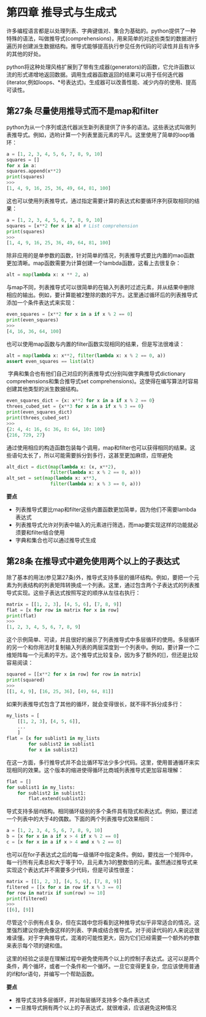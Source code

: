 # 第四章 推导式与生成式

​		许多编程语言都是以处理列表、字典键值对、集合为基础的。python提供了一种特殊的语法，叫做推导式(comprehensions)，用来简单的对这些类型的数据进行遍历并创建派生数据结构。推导式能够提高执行参见任务代码的可读性并且有许多的其他的好处。

​		python将这种处理风格扩展到了带有生成器(generators)的函数，它允许函数以流的形式递增地返回数据。调用生成器函数返回的结果可以用于任何迭代器(iterator,例如loops、*号表达式)。生成器可以改善性能、减少内存的使用、提高可读性。

## 第27条 尽量使用推导式而不是map和filter

​		python为从一个序列或迭代器派生新列表提供了许多的语法。这些表达式叫做列表推导式。例如，选哟计算一个列表里面元素的平凡。这里使用了简单的loop循环：

~~~python
a = [1, 2, 3, 4, 5, 6, 7, 8, 9, 10]
squares = []
for x in a:
squares.append(x**2)
print(squares)
>>>
[1, 4, 9, 16, 25, 36, 49, 64, 81, 100]
~~~

​		这也可以使用列表推导式，通过指定需要计算的表达式和要循环序列获取相同的结果：

~~~python
a = [1, 2, 3, 4, 5, 6, 7, 8, 9, 10]
squares = [x**2 for x in a] # List comprehension
print(squares)
>>>
[1, 4, 9, 16, 25, 36, 49, 64, 81, 100]
~~~

​		除非应用的是单参数的函数，针对简单的情况，列表推导式要比内置的mao函数更加清晰。map函数需要为计算创建一个lambda函数，这看上去很复杂：

~~~python
alt = map(lambda x: x ** 2, a)
~~~

​		与map不同，列表推导式可以很简单的在输入列表时过滤元素，并从结果中删除相应的输出。例如，要计算能被2整除的数的平方。这里通过循环后的列表推导式添加一个条件表达式来实现：

~~~python
even_squares = [x**2 for x in a if x % 2 == 0]
print(even_squares)
>>>
[4, 16, 36, 64, 100]

~~~

​		也可以使用map函数与内置的filter函数实现相同的结果，但是写法很难读：

~~~python
alt = map(lambda x: x**2, filter(lambda x: x % 2 == 0, a))
assert even_squares == list(alt)
~~~

​		字典和集合也有他们自己对应的列表推导式(分别叫做字典推导式dictionary comprehensions和集合推导式set comprehensions)。这使得在编写算法时容易创建其他类型的派生数据结构。

~~~python
even_squares_dict = {x: x**2 for x in a if x % 2 == 0}
threes_cubed_set = {x**3 for x in a if x % 3 == 0}
print(even_squares_dict)
print(threes_cubed_set)
>>>
{2: 4, 4: 16, 6: 36, 8: 64, 10: 100}
{216, 729, 27}
~~~

​		通过使用相应的构造函数包装每个调用，map和filter也可以获得相同的结果。这些语句太长了，所以可能需要拆分到多行，这甚至更加麻烦，应带避免

~~~python
alt_dict = dict(map(lambda x: (x, x**2),
				filter(lambda x: x % 2 == 0, a)))
alt_set = set(map(lambda x: x**3,
				filter(lambda x: x % 3 == 0, a)))
~~~

**要点**

* 列表推导式要比map和filter这些内置函数更加简单，因为他们不需要lambda表达式
* 列表推导式允许对列表中输入的元素进行筛选，而map要实现这样的功能就必须要和filter结合使用
* 字典和集合也可以通过推导式生成

## 第28条 在推导式中避免使用两个以上的子表达式

​		除了基本的用法(参见第27条)外，推导式支持多层的循环结构。例如，要把一个元素为列表结构的列表矩阵转换成一个列表。这里，通过包含两个子表达式的列表推导式实现。这些子表达式按照写定的顺序从左往右执行：

~~~python
matrix = [[1, 2, 3], [4, 5, 6], [7, 8, 9]]
flat = [x for row in matrix for x in row]
print(flat)
>>>
[1, 2, 3, 4, 5, 6, 7, 8, 9]
~~~

​		这个示例简单、可读，并且很好的展示了列表推导式中多层循环的使用。多层循环的另一个和你用法时复制输入列表的两层深度到一个列表中。例如，要计算一个二维矩阵每一个元素的平方。这个推导式比较复杂，因为多了额外的[]，但还是比较容易阅读：

~~~python
squared = [[x**2 for x in row] for row in matrix]
print(squared)
>>>
[[1, 4, 9], [16, 25, 36], [49, 64, 81]]

~~~

​		如果列表推导式包含了其他的循环，就会变得很长，就不得不拆分成多行：

~~~python
my_lists = [
    [[1, 2, 3], [4, 5, 6]],
    ...
    ]
flat = [x for sublist1 in my_lists
        for sublist2 in sublist1
        for x in sublist2]

~~~

​		在这一方面，多行推导式并不会比循环写法少多少代码。这里，使用普通循环来实现相同的效果。这个版本的缩进使得循环比商城列表推导式更加容易理解：

~~~python
flat = []
for sublist1 in my_lists:
	for sublist2 in sublist1:
		flat.extend(sublist2)

~~~

​		导式支持多层if结构。相同循环级别的多个条件具有隐式和表达式。例如，要过滤一个列表中的大于4的偶数。下面的两个列表推导式效果相同：

~~~python
a = [1, 2, 3, 4, 5, 6, 7, 8, 9, 10]
b = [x for x in a if x > 4 if x % 2 == 0]
c = [x for x in a if x > 4 and x % 2 == 0]
~~~

​		也可以在for子表达式之后的每一级循环中指定条件。例如，要找出一个矩阵中，每一行所有元素总和大于等于10，且元素为3的整数倍的元素。虽然通过推导式来实现这个表达式并不需要多少代码，但是可读性很差：

~~~python
matrix = [[1, 2, 3], [4, 5, 6], [7, 8, 9]]
filtered = [[x for x in row if x % 3 == 0]
for row in matrix if sum(row) >= 10]
print(filtered)
>>>
[[6], [9]]

~~~

​		尽管这个示例有点复杂，但在实践中您将看到这种推导式似乎非常适合的情况。这里强烈建议你避免像这样的列表、字典或结合推导式。对于阅读代码的人来说这很难读懂。对于字典推导式，混淆的可能性更大，因为它们已经需要一个额外的参数来表示每个项的键和值。

​		这里的经验之谈是在理解过程中避免使用两个以上的控制子表达式。这可以是两个条件，两个循环，或者一个条件和一个循环。一旦它变得更复杂，您应该使用普通的if和for语句，并编写一个帮助函数。

**要点**

* 推导式支持多层循环，并对每层循环支持多个条件表达式
* 一旦推导式拥有两个以上的子表达式，就很难读，应该避免这种情况


